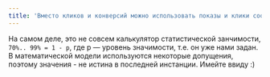 ```yaml
---
title: 'Вместо кликов и конверсий можно использовать показы и клики соответственно, чтобы считать значения CTR вместо конверсии.'
---
```


На самом деле, это не совсем калькулятор статистической занчимости,
<code>70%.. 99% = 1 - p</code>, где p &mdash; уровень значимости, т.е.
он уже нами задан.
<br />
В математической модели используются некоторые допущения, поэтому
значения - не истина в последней инстанции. Имейте ввиду :)
